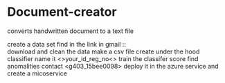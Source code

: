 # Document-creator
converts handwritten document to a text file 

create a data set
find in the link in gmail ::\
download and clean the data
make a csv file 
create under the hood classifier 
name it <>your_id_reg_no<>
train the classifer 
score 
find anomalities
contact <g403_15bee0098>
deploy it in the azure service and create a micoservice 
